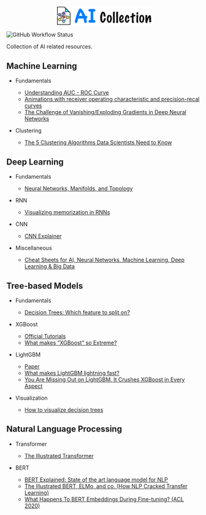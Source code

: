 <p align="center"><img width='50%' src="./static/assets/img/ai-collection.png"/></p>

![GitHub Workflow Status](https://img.shields.io/github/workflow/status/r05323028/ai-collection/deploy-docs/main?label=docs)

Collection of AI related resources.

## Machine Learning

-   Fundamentals

    -   [Understanding AUC - ROC Curve](https://towardsdatascience.com/understanding-auc-roc-curve-68b2303cc9c5)
    -   [Animations with receiver operating characteristic and precision-recal curves](https://github.com/dariyasydykova/open_projects/tree/master/ROC_animation)
    -   [The Challenge of Vanishing/Exploding Gradients in Deep Neural Networks](https://www.analyticsvidhya.com/blog/2021/06/the-challenge-of-vanishing-exploding-gradients-in-deep-neural-networks/)

-   Clustering

    -   [The 5 Clustering Algorithms Data Scientists Need to Know](https://towardsdatascience.com/the-5-clustering-algorithms-data-scientists-need-to-know-a36d136ef68)

## Deep Learning

-   Fundamentals

    -   [Neural Networks, Manifolds, and Topology](https://colah.github.io/posts/2014-03-NN-Manifolds-Topology/)

-   RNN

    -   [Visualizing memorization in RNNs](https://distill.pub/2019/memorization-in-rnns/)

-   CNN

    -   [CNN Explainer](https://poloclub.github.io/cnn-explainer/)

-   Miscellaneous

    -   [Cheat Sheets for AI, Neural Networks, Machine Learning, Deep Learning & Big Data](https://becominghuman.ai/cheat-sheets-for-ai-neural-networks-machine-learning-deep-learning-big-data-678c51b4b463)

## Tree-based Models

-   Fundamentals

    -   [Decision Trees: Which feature to split on?](https://medium.com/analytics-vidhya/decision-trees-which-feature-to-split-on-91083fc32279)

-   XGBoost

    -   [Official Tutorials](https://xgboost.readthedocs.io/en/latest/tutorials/model.html)
    -   [What makes “XGBoost” so Extreme?](https://medium.com/analytics-vidhya/what-makes-xgboost-so-extreme-e1544a4433bb)

-   LightGBM

    -   [Paper](https://proceedings.neurips.cc/paper/2017/file/6449f44a102fde848669bdd9eb6b76fa-Paper.pdf)
    -   [What makes LightGBM lightning fast?](https://towardsdatascience.com/what-makes-lightgbm-lightning-fast-a27cf0d9785e)
    -   [You Are Missing Out on LightGBM. It Crushes XGBoost in Every Aspect](https://towardsdatascience.com/how-to-beat-the-heck-out-of-xgboost-with-lightgbm-comprehensive-tutorial-5eba52195997)

-   Visualization

    -   [How to visualize decision trees](https://explained.ai/decision-tree-viz/)

## Natural Language Processing

-   Transformer

    -   [The Illustrated Transformer](https://jalammar.github.io/illustrated-transformer/)

-   BERT

    -   [BERT Explained: State of the art language model for NLP](https://towardsdatascience.com/bert-explained-state-of-the-art-language-model-for-nlp-f8b21a9b6270)
    -   [The Illustrated BERT, ELMo, and co. (How NLP Cracked Transfer Learning)](https://jalammar.github.io/illustrated-bert/)
    -   [What Happens To BERT Embeddings During Fine-tuning? (ACL 2020)](https://aclanthology.org/2020.blackboxnlp-1.4/)

